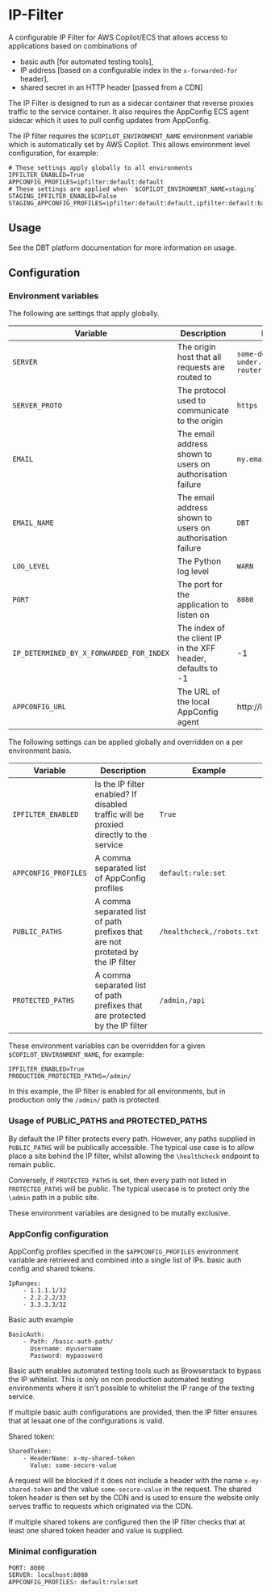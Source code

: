 # IP-Filter

A configurable IP Filter for AWS Copilot/ECS that allows access to applications based on combinations of

- basic auth [for automated testing tools],
- IP address [based on a configurable index in the `x-forwarded-for` header],
- shared secret in an HTTP header [passed from a CDN]

The IP Filter is designed to run as a sidecar container that reverse proxies traffic to the service container. It also requires the AppConfig ECS agent sidecar which it uses to pull config updates from AppConfig.

The IP filter requires the `$COPILOT_ENVIRONMENT_NAME` environment variable which is automatically set by AWS Copilot.  This allows environment level configuration, for example:

```
# These settings apply globally to all environments
IPFILTER_ENABLED=True
APPCONFIG_PROFILES=ipfilter:default:default
# These settings are applied when `$COPILOT_ENVIRONMENT_NAME=staging`
STAGING_IPFILTER_ENABLED=False
STAGING_APPCONFIG_PROFILES=ipfilter:default:default,ipfilter:default:basicauth
```

## Usage

See the DBT platform documentation for more information on usage.

## Configuration

### Environment variables

The following are settings that apply globally.

| Variable                 |  Description | Example |
| ---                      | ---          | ---     |
| `SERVER`| The origin host that all requests are routed to | `some-domain-under.cloud-foundry-router.test`
| `SERVER_PROTO` | The protocol used to communicate to the origin | `https`
| `EMAIL` | The email address shown to users on authorisation failure | `my.email@domain.test`
| `EMAIL_NAME` | The email address shown to users on authorisation failure | `DBT`
| `LOG_LEVEL` | The Python log level | `WARN`
| `PORT` | The port for the application to listen on | `8080`
| `IP_DETERMINED_BY_X_FORWARDED_FOR_INDEX` | The index of the client IP in the XFF header, defaults to -1 | -1
| `APPCONFIG_URL` | The URL of the local AppConfig agent | http://localhost:2772

The following settings can be applied globally and overridden on a per environment basis.

| Variable                 |  Description | Example |
| ---                      | ---          | ---     |
| `IPFILTER_ENABLED` | Is the IP filter enabled? If disabled traffic will be proxied directly to the service | `True`
| `APPCONFIG_PROFILES` | A comma separated list of AppConfig profiles | `default:rule:set`
| `PUBLIC_PATHS` | A comma separated list of path prefixes that are not proteted by the IP filter | `/healthcheck,/robots.txt`
| `PROTECTED_PATHS` | A comma separated list of path prefixes that are protected by the IP filter | `/admin,/api`

These environment variables can be overridden for a given `$COPILOT_ENVIRONMENT_NAME`, for example:

```
IPFILTER_ENABLED=True
PRODUCTION_PROTECTED_PATHS=/admin/
```

In this example, the IP filter is enabled for all environments, but in production only the `/admin/` path is protected.

### Usage of PUBLIC_PATHS and PROTECTED_PATHS

By default the IP filter protects every path.  However, any paths supplied in `PUBLIC_PATHS` will be publically accessible.  The typical use case is to allow place a site behind the IP filter, whilst allowing the `\healthcheck` endpoint to remain public.

Conversely, if `PROTECTED_PATHS` is set, then every path not listed in `PROTECTED_PATHS` will be public.  The typical usecase is to protect only the `\admin` path in a public site.

These environment variables are designed to be mutally exclusive.

### AppConfig configuration

AppConfig profiles specified in the `$APPCONFIG_PROFILES` environment variable are retrieved and combined into a single list of IPs. basic auth config and shared tokens.

```
IpRanges:
    - 1.1.1.1/32
    - 2.2.2.2/32
    - 3.3.3.3/32
```

Basic auth example

```
BasicAuth:
    - Path: /basic-auth-path/
      Username: myusername
      Password: mypassword
```

Basic auth enables automated testing tools such as Browserstack to bypass the IP whitelist. This is only on non production automated testing environments where it isn't possible to whitelist the IP range of the testing service.

If multiple basic auth configurations are provided, then the IP filter ensures that at lesaat one of the configurations is valid.

Shared token:

```
SharedToken:
    - HeaderName: x-my-shared-token
      Value: some-secure-value
```
A request will be blocked if it does not include a header with the name `x-my-shared-token` and the value `some-secure-value` in the request. The shared token header is then set by the CDN and is used to ensure the website only serves traffic to requests which originated via the CDN.

If multiple shared tokens are configured then the IP filter checks that at least one shared token header and value is supplied.

### Minimal configuration

```
PORT: 8000
SERVER: localhost:8080
APPCONFIG_PROFILES: default:rule:set
```

